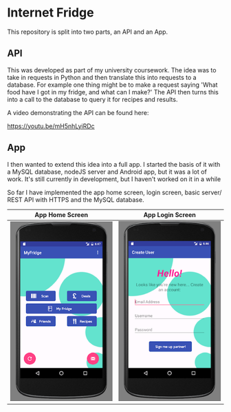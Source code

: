 # Internet Fridge

This repository is split into two parts, an API and an App.

## API

This was developed as part of my university coursework. The idea was to take in requests in Python and then translate this into requests to a database. For example one thing might be to make a request saying 'What food have I got in my fridge, and what can I make?' The API then turns this into a call to the database to query it for recipes and results.

A video demonstrating the API can be found here:

https://youtu.be/mH5nhLyiRDc

## App

I then wanted to extend this idea into a full app. I started the basis of it with a MySQL database, nodeJS server and Android app, but it was a lot of work. It's still currently in development, but I haven't worked on it in a while

So far I have implemented the app home screen, login screen, basic server/ REST API with HTTPS and the MySQL database.

App Home Screen            | App Login Screen
:-------------------------:|:-------------------------:
![alt text](/README_Images/Home_Screen.png  "Login_Screen")  | ![alt text](/README_Images/Login_Screen.png "Home_Screen") 


